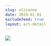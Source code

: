 ```yaml
---
slug: elisanne
date: 2019-01-01
excludefeed: true
layout: art-detail
---
```

![](/art/elisanne.webp)
